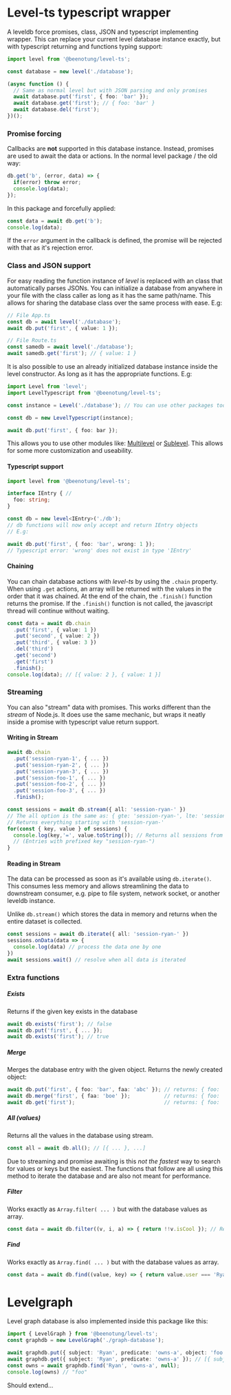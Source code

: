 # Level-ts typescript wrapper
A leveldb force promises, class, JSON and typescript implementing wrapper.
This can replace your current level database instance exactly, but with typescript returning and functions typing support:


```typescript
import level from '@beenotung/level-ts';

const database = new level('./database');

(async function () {
  // Same as normal level but with JSON parsing and only promises
  await database.put('first', { foo: 'bar' });
  await database.get('first'); // { foo: 'bar' }
  await database.del('first');
})();
```
### Promise forcing
Callbacks are **not** supported in this database instance. Instead, promises are used to await the data or actions.
In the normal level package / the old way:
```typescript
db.get('b', (error, data) => {
  if(error) throw error;
  console.log(data);
});
```
In this package and forcefully applied:
```typescript
const data = await db.get('b');
console.log(data);
```
If the `error` argument in the callback is defined, the promise will be rejected with that as it's rejection error.

### Class and JSON support
For easy reading the function instance of *level* is replaced with an class that automatically parses JSONs.
You can initialize a database from anywhere in your file with the class caller as long as it has the same path/name. This allows for sharing the database class over the same process with ease. E.g:
```typescript
// File App.ts
const db = await level('./database');
await db.put('first', { value: 1 });

// File Route.ts
const samedb = await level('./database');
await samedb.get('first'); // { value: 1 }
```
It is also possible to use an already initialized database instance inside the level constructor. As long as it has the appropriate functions. E.g:
```typescript
import Level from 'level';
import LevelTypescript from '@beenotung/level-ts';

const instance = Level('./database'); // You can use other packages too.

const db = new LevelTypescript(instance);

await db.put('first', { foo: bar });
```
This allows you to use other modules like: [Multilevel](https://www.npmjs.com/package/multilevel) or [Sublevel](https://www.npmjs.com/package/sublevel).
This allows for some more customization and useability.


#### Typescript support

```typescript
import level from '@beenotung/level-ts';

interface IEntry { //
  foo: string;
}

const db = new level<IEntry>('./db');
// db functions will now only accept and return IEntry objects
// E.g:

await db.put('first', { foo: 'bar', wrong: 1 });
// Typescript error: 'wrong' does not exist in type 'IEntry'
```

#### Chaining
You can chain database actions with *level-ts* by using the `.chain` property. When using `.get` actions, an array will be returned with the values in the order that it was chained. At the end of the chain, the `.finish()` function returns the promise. If the `.finish()` function is not called, the javascript thread will continue without waiting.

```typescript
const data = await db.chain
  .put('first', { value: 1 })
  .put('second', { value: 2 })
  .put('third', { value: 3 })
  .del('third')
  .get('second')
  .get('first')
  .finish();
console.log(data); // [{ value: 2 }, { value: 1 }]
```

### Streaming
You can also "stream" data with promises. This works different than the *stream* of Node.js. It does use the same mechanic, but wraps it neatly inside a promise with typescript value return support.

#### Writing in Stream
```typescript
await db.chain
  .put('session-ryan-1', { ... })
  .put('session-ryan-2', { ... })
  .put('session-ryan-3', { ... })
  .put('session-foo-1', { ... })
  .put('session-foo-2', { ... })
  .put('session-foo-3', { ... })
  .finish();

const sessions = await db.stream({ all: 'session-ryan-' }) 
// The all option is the same as: { gte: 'session-ryan-', lte: 'session-ryan-\xff' }
// Returns everything starting with 'session-ryan-'
for(const { key, value } of sessions) {
  console.log(key,'=', value.toString()); // Returns all sessions from ryan
  // (Entries with prefixed key "session-ryan-")
}
```

#### Reading in Stream
The data can be processed as soon as it's available using `db.iterate()`. This consumes less memory and allows streamlining the data to downstream consumer, e.g. pipe to file system, network socket, or another leveldb instance.

Unlike `db.stream()` which stores the data in memory and returns when the entire dataset is collected.
```typescript
const sessions = await db.iterate({ all: 'session-ryan-' })
sessions.onData(data => {
  console.log(data) // process the data one by one
})
await sessions.wait() // resolve when all data is iterated
```

### Extra functions

##### Exists
Returns if the given key exists in the database
```typescript 
await db.exists('first'); // false
await db.put('first', { ... });
await db.exists('first'); // true
```

##### Merge
Merges the database entry with the given object. Returns the newly created object:
```typescript
await db.put('first', { foo: 'bar', faa: 'abc' }); // returns: { foo: 'bar', faa: 'abc' }
await db.merge('first', { faa: 'boe' });           // returns: { foo: 'bar', faa: 'boe' }
await db.get('first');                             // returns: { foo: 'bar', faa: 'boe' }
```

##### All (values)
Returns all the values in the database using stream.
```typescript
const all = await db.all(); // [{ ... }, ...]
```
Due to streaming and promise awaiting is this *not the fastest* way to search for values or keys but the easiest. The functions that follow are all using this method to iterate the database and are also not meant for performance.

##### Filter
Works exactly as `Array.filter( ... )` but with the database values as array.
```typescript
const data = await db.filter((v, i, a) => { return !!v.isCool }); // Returns all the objects that are cool
```

##### Find
Works exactly as `Array.find( ... )` but with the database values as array.
```typescript
const data = await db.find((value, key) => { return value.user === 'Ryan'}); // Finds the first object that has user value 'Ryan'
```
# Levelgraph
Level graph database is also implemented inside this package like this:
```typescript
import { LevelGraph } from '@beenotung/level-ts';
const graphdb = new LevelGraph('./graph-database');

await graphdb.put({ subject: 'Ryan', predicate: 'owns-a', object: 'foo' });
await graphdb.get({ subject: 'Ryan', predicate: 'owns-a' }); // [{ subject: 'Ryan', predicate: 'owns-a', object: 'foo' }]
const owns = await graphdb.find('Ryan', 'owns-a', null);
console.log(owns) // "foo"
```

Should extend...
